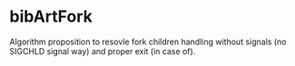 # bibArtFork
Algorithm proposition to resovle fork children handling without signals (no SIGCHLD signal way) and proper exit (in case of).
